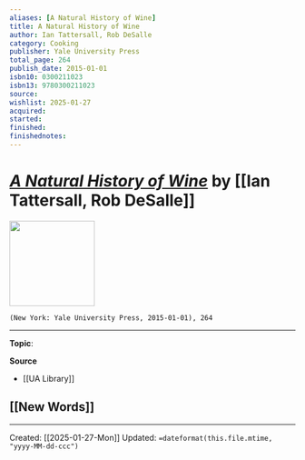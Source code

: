 ```yaml
---
aliases: [A Natural History of Wine]
title: A Natural History of Wine
author: Ian Tattersall, Rob DeSalle
category: Cooking
publisher: Yale University Press
total_page: 264
publish_date: 2015-01-01
isbn10: 0300211023
isbn13: 9780300211023
source: 
wishlist: 2025-01-27
acquired: 
started: 
finished: 
finishednotes: 
---
```

# *[A Natural History of Wine]()* by [[Ian Tattersall, Rob DeSalle]]

<img src="http://books.google.com/books/content?id=v_rDCgAAQBAJ&printsec=frontcover&img=1&zoom=1&edge=curl&source=gbs_api" width=150>

`(New York: Yale University Press, 2015-01-01), 264`



--- 
**Topic**: 

**Source**
- [[UA Library]]
 
**[[New Words]]**
- 

---
Created: [[2025-01-27-Mon]]
Updated: `=dateformat(this.file.mtime, "yyyy-MM-dd-ccc")`
